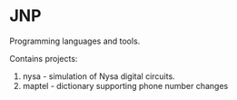 # JNP
Programming languages ​​and tools.

Contains projects:

1. nysa - simulation of Nysa digital circuits.
2. maptel - dictionary supporting phone number changes

